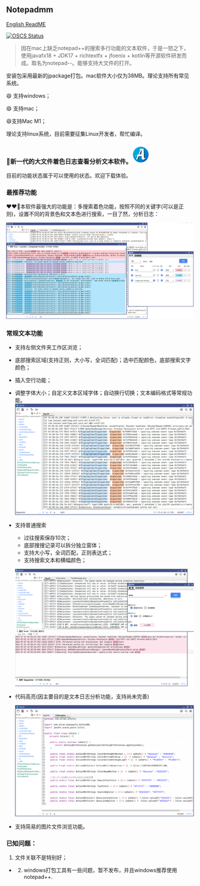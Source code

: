 ## Notepadmm  
[English ReadME](https://github.com/jzlhll/Notepadmm/blob/main/readme_en.md)

[![OSCS Status](https://www.oscs1024.com/platform/badge/jzlhll/Notepadmm.svg?size=small)](https://www.oscs1024.com/project/jzlhll/Notepadmm?ref=badge_small)

> 因在mac上缺乏notepad++的搜索多行功能的文本软件，于是一怒之下，使用javafx18 + JDK17 + richtextfx + jfoenix + kotlin等开源软件研发而成。取名为notepad--。能够支持大文件的打开。

安装包采用最新的jpackage打包。mac软件大小仅为38MB。理论支持所有常见系统。

:smile: 支持windows；

:smile: 支持mac；

:smile:支持Mac M1；

理论支持linux系统，目前需要征集Linux开发者，帮忙编译。

### :revolving_hearts:新一代的大文件着色日志查看分析文本软件。<img src="icons/icon.png" width="48">

目前的功能状态属于可以使用的状态。欢迎下载体验。

### 最推荐功能
:heart::heart::muscle:本软件最强大的功能是：多搜索着色功能，按照不同的关键字(可以是正则)，设置不同的背景色和文本色进行搜索，一目了然，分析日志：

![](previews/advance_search.png)


### 常规文本功能
* 支持左侧文件夹工作区浏览；

* 底部搜索区域(支持正则，大小写，全词匹配)；选中匹配颜色，底部搜索文字颜色； 

* 插入空行功能；

* 调整字体大小；自定义文本区域字体；自动换行切换；文本编码格式等常规功能。
![](previews/normal.png)

* 支持普通搜索

  * 过往搜索保存10次；
  * 底部搜搜记录可以拆分独立窗体；
  * 支持大小写，全词匹配，正则表达式；
  * 支持搜索文本和横幅颜色；

  ![](previews/normal_search.png)


* 代码高亮(因主要目的是文本日志分析功能，支持尚未完善)

  ![](previews/colors.png)

* 支持简易的图片文件浏览功能。

### 已知问题：
1. 文件关联不是特别好；
* 2. windows打包工具有一些问题，暂不发布，并且windows推荐使用notepad++.

